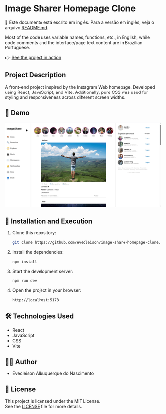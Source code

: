 # Image Sharer Homepage Clone

📌 Este documento está escrito em inglês. Para a versão em inglês, veja o arquivo [README.md](./README.md).

Most of the code uses variable names, functions, etc., in English, while code comments and the interface/page text content are in Brazilian Portuguese.

👉  [See the project in action](https://evecleison.github.io/image-share-homepage-clone/)

## Project Description

A front-end project inspired by the Instagram Web homepage. Developed using React, JavaScript, and Vite. Additionally, pure CSS was used for styling and responsiveness across different screen widths.

## 🎥 Demo

![App Demo](./public/homepage.gif)

## 🔧 Installation and Execution

1. Clone this repository:
    ```bash
    git clone https://github.com/evecleison/image-share-homepage-clone.git
    ```
2. Install the dependencies:
    ```bash
    npm install
    ```
3. Start the development server:
    ```bash
    npm run dev
    ```
4. Open the project in your browser:
    ```bash
    http://localhost:5173
    ```

## 🛠️ Technologies Used

- React  
- JavaScript  
- CSS  
- Vite

## 👨‍💻 Author

- Evecleison Albuquerque do Nascimento

## 📄 License

This project is licensed under the MIT License.  
See the [LICENSE](./LICENSE) file for more details.


